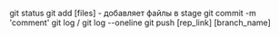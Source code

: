 git status
git add [files] - добавляет файлы в stage
git commit -m 'comment'
git log / git log --oneline
git push [rep_link] [branch_name]